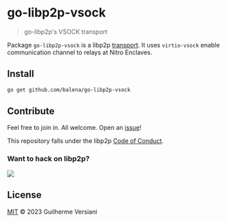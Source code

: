 # go-libp2p-vsock

> go-libp2p's VSOCK transport

Package `go-libp2p-vsock` is a libp2p [transport](https://pkg.go.dev/github.com/libp2p/go-libp2p/core/transport). It uses `virtio-vsock` enable communication channel to relays at Nitro Enclaves.

## Install

```sh
go get github.com/balena/go-libp2p-vsock
```

## Contribute

Feel free to join in. All welcome. Open an [issue](https://github.com/balena/go-libp2p-vsock/issues)!

This repository falls under the libp2p [Code of Conduct](https://github.com/libp2p/community/blob/master/code-of-conduct.md).

### Want to hack on libp2p?

[![](https://cdn.rawgit.com/libp2p/community/master/img/contribute.gif)](https://github.com/libp2p/community/blob/master/CONTRIBUTE.md)

## License

[MIT](LICENSE) © 2023 Guilherme Versiani
